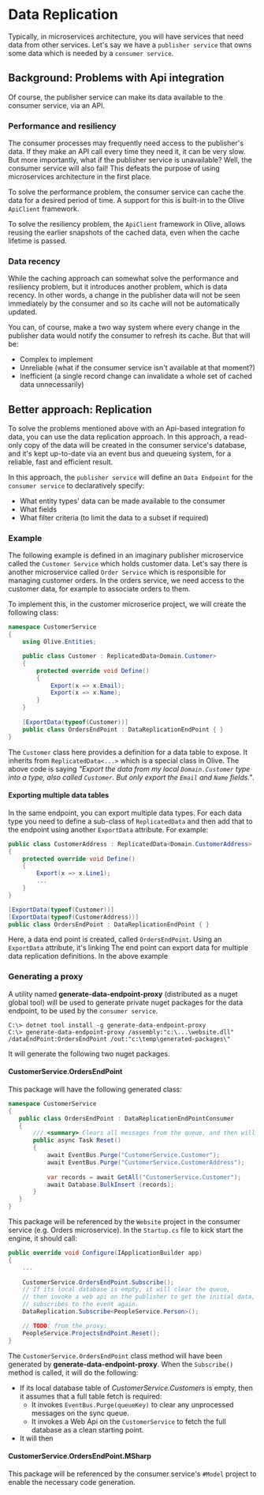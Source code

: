 # Data Replication

Typically, in microservices architecture, you will have services that need data from other services.
Let's say we have a `publisher service` that owns some data which is needed by a `consumer service`.

## Background: Problems with Api integration
Of course, the publisher service can make its data available to the consumer service, via an API.

### Performance and resiliency
The consumer processes may frequently need access to the publisher's data. If they make an API call every time they need it, it can be very slow. 
But more importantly, what if the publisher service is unavailable? Well, the consumer service will also fail!
This defeats the purpose of using microservices architecture in the first place.

To solve the performance problem, the consumer service can cache the data for a desired period of time.
A support for this is built-in to the Olive `ApiClient` framework.

To solve the resiliency problem, the `ApiClient` framework in Olive, allows reusing the earlier snapshots of the cached data, even when the cache lifetime is passed.

### Data recency
While the caching approach can somewhat solve the performance and resiliency problem, but it introduces another problem, which is data recency.
In other words, a change in the publisher data will not be seen immediately by the consumer and so its cache will not be automatically updated.

You can, of course, make a two way system where every change in the publisher data would notify the consumer to refresh its cache. 
But that will be: 

- Complex to implement
- Unreliable (what if the consumer service isn't available at that moment?)
- Inefficient (a single record change can invalidate a whole set of cached data unnecessarily)

## Better approach: Replication
To solve the problems mentioned above with an Api-based integration fo data, you can use the data replication approach.
In this approach, a read-only copy of the data will be created in the consumer service's database, and it's kept up-to-date via an event bus and queueing system, for a reliable, fast and efficient result.

In this approach, the `publisher service` will define an `Data Endpoint` for the `consumer service` to declaratively specify:
- What entity types' data can be made available to the consumer
- What fields
- What filter criteria (to limit the data to a subset if required)

### Example
The following example is defined in an imaginary publisher microservice called the `Customer Service` which holds customer data.
Let's say there is another microservice called `Order Service` which is responsible for managing customer orders.
In the orders service, we need access to the customer data, for example to associate orders to them.

To implement this, in the customer microserice project, we will create the following class:

```c#
namespace CustomerService
{
    using Olive.Entities;

    public class Customer : ReplicatedData<Domain.Customer>
    {
        protected override void Define()
        {
            Export(x => x.Email);
            Export(x => x.Name);
        }
    }
    
    [ExportData(typeof(Customer))]
    public class OrdersEndPoint : DataReplicationEndPoint { }
}
```
The `Customer` class here provides a definition for a data table to expose. It inherits from `ReplicatedData<...>` which is a special class in Olive. The above code is saying *"Export the data from my local `Domain.Customer` type into a type, also called `Customer`. But only export the `Email` and `Name` fields."*.

#### Exporting multiple data tables
In the same endpoint, you can export multiple data types. For each data type you need to define a sub-class of `ReplicatedData` and then add that to the endpoint using another `ExportData` attribute. For example:

```c#
public class CustomerAddress : ReplicatedData<Domain.CustomerAddress>
{
    protected override void Define()
    {
        Export(x => x.Line1);
        ...
    }
}

[ExportData(typeof(Customer))]
[ExportData(typeof(CustomerAddress))]
public class OrdersEndPoint : DataReplicationEndPoint { }
```

Here, a data end point is created, called `OrdersEndPoint`. Using an `ExportData` attribute, it's linking  The end point can export data for multiple data replication definitions. In the above example

### Generating a proxy
A utility named **generate-data-endpoint-proxy** (distributed as a nuget global tool) will be used to generate private nuget packages for the data endpoint, to be used by the `consumer service`. 

```batch
C:\> dotnet tool install -g generate-data-endpoint-proxy
C:\> generate-data-endpoint-proxy /assembly:"c:\...\website.dll" /dataEndPoint:OrdersEndPoint /out:"c:\temp\generated-packages\"
```

It will generate the following two nuget packages.

#### CustomerService.OrdersEndPoint

This package will have the following generated class:
```c#
namespace CustomerService
{
   public class OrdersEndPoint : DataReplicationEndPointConsumer
   {
       /// <summary> Clears all messages from the queue, and then will fetch the current data directly from the CustomerService.
       public async Task Reset()
       {
           await EventBus.Purge("CustomerService.Customer");
           await EventBus.Purge("CustomerService.CustomerAddress");
           
           var records = await GetAll("CustomerService.Customer");
           await Database.BulkInsert (records);
       }
   }
}
```


This package will be referenced by the `Website` project in the consumer service (e.g. Orders microservice). In the `Startup.cs` file to kick start the engine, it should call:

```c#
public override void Configure(IApplicationBuilder app)
{
    ...
    
    CustomerService.OrdersEndPoint.Subscribe();
    // If its local database is empty, it will clear the queue,
    // then invoke a web api on the publisher to get the initial data, and then 
    // subscribes to the event again.
    DataReplication.Subscribe<PeopleService.Person>();

    // TODO: from the proxy:
    PeopleService.ProjectsEndPoint.Reset();
}
```

The `CustomerService.OrdersEndPoint` class method will have been generated by **generate-data-endpoint-proxy**. When the `Subscribe()` method is called, it will do the following:
- If its local database table of *CustomerService.Customers* is empty, then it assumes that a full table fetch is required:
  - It invokes `EventBus.Purge(queueKey)` to clear any unprocessed messages on the sync queue.  
  - It invokes a Web Api on the `CustomerService` to fetch the full database as a clean starting point.
- It will then 

#### CustomerService.OrdersEndPoint.MSharp
This package will be referenced by the consumer service's `#Model` project to enable the necessary code generation.

